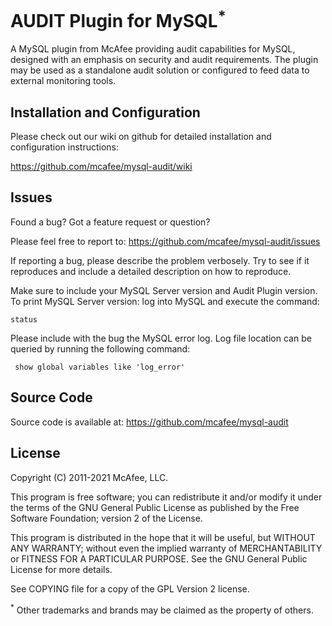 AUDIT Plugin for MySQL<sup>*</sup>
===================

A MySQL plugin from McAfee providing audit capabilities for MySQL, 
designed with an emphasis on security and audit requirements. The plugin may be used 
as a standalone audit solution or configured to feed data to external monitoring tools.


Installation and Configuration 
------------------------------

Please check out our wiki on github for detailed installation and configuration instructions:

https://github.com/mcafee/mysql-audit/wiki 


Issues
------------------------------

Found a bug? Got a feature request or question?

Please feel free to report to: https://github.com/mcafee/mysql-audit/issues

If reporting a bug, please describe the problem verbosely. Try to see if it reproduces and 
include a detailed description on how to reproduce.
 
Make sure to include your MySQL Server version and Audit Plugin version.
To print MySQL Server version: log into MySQL and execute the command: 

    status

Please include with the bug the MySQL error log. 
Log file location can be queried by running the following command: 

     show global variables like 'log_error'


Source Code
-------------------------------
Source code is available at: https://github.com/mcafee/mysql-audit

	
License
-------------------------------
Copyright (C) 2011-2021 McAfee, LLC.

This program is free software; you can redistribute it and/or modify it under the terms of the GNU 
General Public License as published by the Free Software Foundation; version 2 of the License.

This program is distributed in the hope that it will be useful, but WITHOUT ANY WARRANTY; 
without even the implied warranty of MERCHANTABILITY or FITNESS FOR A PARTICULAR PURPOSE. 
See the GNU General Public License for more details.

See COPYING file for a copy of the GPL Version 2 license.

<sup>*</sup> Other trademarks and brands may be claimed as the property of others.
